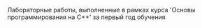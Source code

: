 Лабораторные работы, выполненные в рамках курса 'Основы программирования на C++' за первый год обучения
